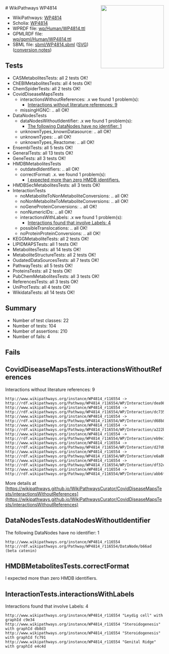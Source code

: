 <img style="float: right; width: 200px" src="../logo.png" />
# WikiPathways WP4814

* WikiPathways: [WP4814](https://identifiers.org/wikipathways:WP4814)
* Scholia: [WP4814](https://scholia.toolforge.org/wikipathways/WP4814)
* WPRDF file: [wp/Human/WP4814.ttl](../wp/Human/WP4814.ttl)
* GPMLRDF file: [wp/gpml/Human/WP4814.ttl](../wp/gpml/Human/WP4814.ttl)
* SBML file: [sbml/WP4814.sbml](../sbml/WP4814.sbml) ([SVG](../sbml/WP4814.svg)) ([conversion notes](../sbml/WP4814.txt))

## Tests
* CASMetabolitesTests: all 2 tests OK!
* ChEBIMetabolitesTests: all 4 tests OK!
* ChemSpiderTests: all 2 tests OK!
* CovidDiseaseMapsTests
    * interactionsWithoutReferences: .x we found 1 problem(s):
        * [Interactions without literature references: 9](#2e295937)
    * missingHGNC: .. all OK!
* DataNodesTests
    * dataNodesWithoutIdentifier: .x we found 1 problem(s):
        * [The following DataNodes have no identifier: 1](#d2d32fa0)
    * unknownTypes_knownDatasource: .. all OK!
    * unknownTypes: .. all OK!
    * unknownTypes_Reactome: .. all OK!
* EnsemblTests: all 5 tests OK!
* GeneralTests: all 13 tests OK!
* GeneTests: all 3 tests OK!
* HMDBMetabolitesTests
    * outdatedIdentifiers: .. all OK!
    * correctFormat: .x. we found 1 problem(s):
        * [I expected more than zero HMDB identifiers.](#ad154c1e)
* HMDBSecMetabolitesTests: all 3 tests OK!
* InteractionTests
    * noMetaboliteToNonMetaboliteConversions: .. all OK!
    * noNonMetaboliteToMetaboliteConversions: .. all OK!
    * noGeneProteinConversions: .. all OK!
    * nonNumericIDs: .. all OK!
    * interactionsWithLabels: .x we found 1 problem(s):
        * [Interactions found that involve Labels: 4](#630d267b)
    * possibleTranslocations: .. all OK!
    * noProteinProteinConversions: .. all OK!
* KEGGMetaboliteTests: all 2 tests OK!
* LIPIDMAPSTests: all 1 tests OK!
* MetabolitesTests: all 14 tests OK!
* MetaboliteStructureTests: all 2 tests OK!
* OudatedDataSourcesTests: all 7 tests OK!
* PathwayTests: all 5 tests OK!
* ProteinsTests: all 2 tests OK!
* PubChemMetabolitesTests: all 3 tests OK!
* ReferencesTests: all 3 tests OK!
* UniProtTests: all 4 tests OK!
* WikidataTests: all 14 tests OK!


## Summary

* Number of test classes: 22
* Number of tests: 104
* Number of assertions: 210
* Number of fails: 4

## Fails

<a name="2e295937" />

## CovidDiseaseMapsTests.interactionsWithoutReferences

Interactions without literature references: 9
```
http://www.wikipathways.org/instance/WP4814_r116554 -> http://rdf.wikipathways.org/Pathway/WP4814_r116554/WP/Interaction/dea98
http://www.wikipathways.org/instance/WP4814_r116554 -> http://rdf.wikipathways.org/Pathway/WP4814_r116554/WP/Interaction/dc735
http://www.wikipathways.org/instance/WP4814_r116554 -> http://rdf.wikipathways.org/Pathway/WP4814_r116554/WP/Interaction/d68b8
http://www.wikipathways.org/instance/WP4814_r116554 -> http://rdf.wikipathways.org/Pathway/WP4814_r116554/WP/Interaction/a222b
http://www.wikipathways.org/instance/WP4814_r116554 -> http://rdf.wikipathways.org/Pathway/WP4814_r116554/WP/Interaction/eb9e1
http://www.wikipathways.org/instance/WP4814_r116554 -> http://rdf.wikipathways.org/Pathway/WP4814_r116554/WP/Interaction/d27d0
http://www.wikipathways.org/instance/WP4814_r116554 -> http://rdf.wikipathways.org/Pathway/WP4814_r116554/WP/Interaction/e6a86
http://www.wikipathways.org/instance/WP4814_r116554 -> http://rdf.wikipathways.org/Pathway/WP4814_r116554/WP/Interaction/df32c
http://www.wikipathways.org/instance/WP4814_r116554 -> http://rdf.wikipathways.org/Pathway/WP4814_r116554/WP/Interaction/abb6f
```

More details at [https://wikipathways.github.io/WikiPathwaysCurator/CovidDiseaseMapsTests/interactionsWithoutReferences](https://wikipathways.github.io/WikiPathwaysCurator/CovidDiseaseMapsTests/interactionsWithoutReferences)

<a name="d2d32fa0" />

## DataNodesTests.dataNodesWithoutIdentifier

The following DataNodes have no identifier: 1
```
http://www.wikipathways.org/instance/WP4814_r116554 http://rdf.wikipathways.org/Pathway/WP4814_r116554/DataNode/b66ad (beta catenin)
```

<a name="ad154c1e" />

## HMDBMetabolitesTests.correctFormat

I expected more than zero HMDB identifiers.
<a name="630d267b" />

## InteractionTests.interactionsWithLabels

Interactions found that involve Labels: 4
```
http://www.wikipathways.org/instance/WP4814_r116554 "Leydig cell" with graphId c9e34
http://www.wikipathways.org/instance/WP4814_r116554 "Steroidogenesis" with graphId db8d3
http://www.wikipathways.org/instance/WP4814_r116554 "Steroidogenesis" with graphId fc791
http://www.wikipathways.org/instance/WP4814_r116554 "Genital Ridge" with graphId e4c4d
```

